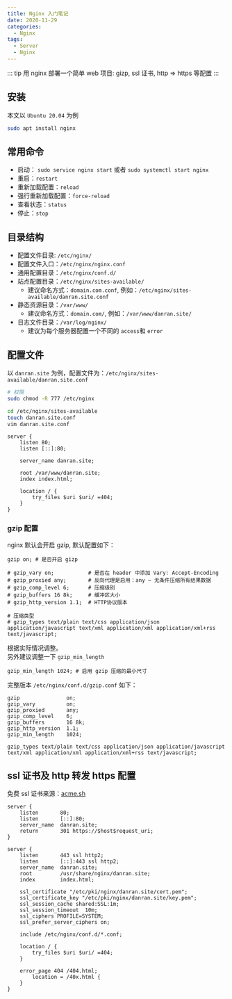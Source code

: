 ```yaml
---
title: Nginx 入门笔记
date: 2020-11-29
categories:
  - Nginx
tags:
  - Server
  - Nginx
---
```


::: tip
用 nginx 部署一个简单 web 项目: gizp, ssl 证书, http => https 等配置
:::

## 安装

本文以 `Ubuntu 20.04` 为例

```bash
sudo apt install nginx
```

## 常用命令

- 启动： `sudo service nginx start` 或者 `sudo systemctl start nginx`
- 重启：`restart`
- 重新加载配置：`reload`
- 强行重新加载配置：`force-reload`
- 查看状态：`status`
- 停止：`stop`

## 目录结构

- 配置文件目录: `/etc/nginx/`
- 配置文件入口：`/etc/nginx/nginx.conf`
- 通用配置目录：`/etc/nginx/conf.d/`
- 站点配置目录：`/etc/nginx/sites-available/`
  - 建议命名方式：`domain.com.conf`, 例如：`/etc/nginx/sites-available/danran.site.conf`
- 静态资源目录：`/var/www/`
  - 建议命名方式：`domain.com/`, 例如：`/var/www/danran.site/`
- 日志文件目录：`/var/log/nginx/`
  - 建议为每个服务器配置一个不同的 `access`和 `error`

## 配置文件

以 `danran.site` 为例，配置文件为：`/etc/nginx/sites-available/danran.site.conf`

```bash
# 权限
sudo chmod -R 777 /etc/nginx

cd /etc/nginx/sites-available
touch danran.site.conf
vim danran.site.conf
```

```vim
server {
	listen 80;
	listen [::]:80;

	server_name danran.site;

	root /var/www/danran.site;
	index index.html;

	location / {
		try_files $uri $uri/ =404;
	}
}
```

### gzip 配置

nginx 默认会开启 gzip, 默认配置如下：

```vim
gzip on; # 是否开启 gizp

# gzip_vary on;           # 是否在 header 中添加 Vary: Accept-Encoding
# gzip_proxied any;       # 反向代理是启用：any – 无条件压缩所有结果数据
# gzip_comp_level 6;      # 压缩级别
# gzip_buffers 16 8k;     # 缓冲区大小
# gzip_http_version 1.1;  # HTTP协议版本

# 压缩类型
# gzip_types text/plain text/css application/json application/javascript text/xml application/xml application/xml+rss text/javascript;
```

根据实际情况调整。  
另外建议调整一下 `gzip_min_length`

```vim
gzip_min_length 1024; # 启用 gzip 压缩的最小尺寸
```

完整版本 `/etc/nginx/conf.d/gzip.conf` 如下：

```vim
gzip               on;
gzip_vary          on;
gzip_proxied       any;
gzip_comp_level    6;
gzip_buffers       16 8k;
gzip_http_version  1.1;
gzip_min_length    1024;

gzip_types text/plain text/css application/json application/javascript text/xml application/xml application/xml+rss text/javascript;
```

## ssl 证书及 http 转发 https 配置

免费 ssl 证书来源：[acme.sh](https://github.com/acmesh-official/acme.sh/wiki/%E8%AF%B4%E6%98%8E)

```vim
server {
    listen       80;
    listen       [::]:80;
    server_name  danran.site;
    return       301 https://$host$request_uri;
}

server {
    listen       443 ssl http2;
    listen       [::]:443 ssl http2;
    server_name  danran.site;
    root         /usr/share/nginx/danran.site;
    index        index.html;

    ssl_certificate "/etc/pki/nginx/danran.site/cert.pem";
    ssl_certificate_key "/etc/pki/nginx/danran.site/key.pem";
    ssl_session_cache shared:SSL:1m;
    ssl_session_timeout  10m;
    ssl_ciphers PROFILE=SYSTEM;
    ssl_prefer_server_ciphers on;

    include /etc/nginx/conf.d/*.conf;

    location / {
        try_files $uri $uri/ =404;
    }

    error_page 404 /404.html;
        location = /40x.html {
    }
}
```
